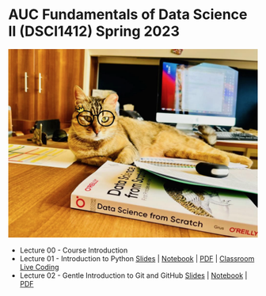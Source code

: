 # AUC Fundamentals of Data Science II (DSCI1412) Spring 2023

![AUC Data Scientist](images/boussy.png)

- Lecture 00 - Course Introduction
- Lecture 01 - Introduction to Python  [Slides](https://ahmedmoustafa.github.io/AUC-Fundamentals-of-Data-Science-II-Spring-2023/lecture01.html) | [Notebook](notebooks/lecture01.ipynb) | [PDF](pdfs/lecture01.pdf) | [Classroom Live Coding](livecoding/lecture01.ipynb)
- Lecture 02 - Gentle Introduction to Git and GitHub [Slides](https://ahmedmoustafa.github.io/AUC-Fundamentals-of-Data-Science-II-Spring-2023/lecture02.html) | [Notebook](notebooks/lecture02.ipynb) | [PDF](pdfs/lecture02.pdf) 
